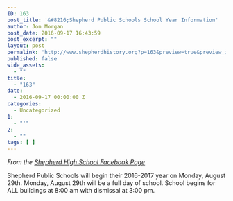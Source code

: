 ```yaml
---
ID: 163
post_title: '&#8216;Shepherd Public Schools School Year Information'
author: Jon Morgan
post_date: 2016-09-17 16:43:59
post_excerpt: ""
layout: post
permalink: 'http://www.shepherdhistory.org?p=163&preview=true&preview_id=163'
published: false
wide_assets:
  - ""
title:
  - "163"
date:
  - 2016-09-17 00:00:00 Z
categories:
  - Uncategorized
1:
  - "'"
2:
  - ""
tags: [ ]
---
```

<em>From the <a class="c5" href="https://www.google.com/url?q=https://www.facebook.com/shepherdmihs/posts/506467516215005&amp;sa=D&amp;ust=1471647703097000&amp;usg=AFQjCNHHFdhJQMwzIG9yVanFIXvGEmoTQw">Shepherd High School Facebook Page</a></em>

Shepherd Public Schools will begin their 2016-2017 year on Monday, August 29th. Monday, August 29th will be a full day of school.
School begins for ALL buildings at 8:00 am with dismissal at 3:00 pm.